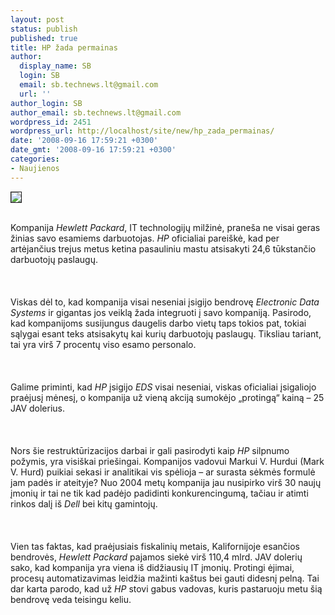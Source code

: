 ```yaml
---
layout: post
status: publish
published: true
title: HP žada permainas
author:
  display_name: SB
  login: SB
  email: sb.technews.lt@gmail.com
  url: ''
author_login: SB
author_email: sb.technews.lt@gmail.com
wordpress_id: 2451
wordpress_url: http://localhost/site/new/hp_zada_permainas/
date: '2008-09-16 17:59:21 +0300'
date_gmt: '2008-09-16 17:59:21 +0300'
categories:
- Naujienos
---
```

<div class="imgright"><img src="http://tbn0.google.com/images?q=tbn:9E8lDd6czG_CsM:http://wiki.top500.org/images/c/c5/HP_headquarters.jpg" border="1"></div>
<p><br>Kompanija <i>Hewlett Packard</i>, IT technologijų milžinė, praneša ne visai geras žinias savo esamiems darbuotojas. <i>HP</i> oficialiai pareiškė, kad per artėjančius trejus metus ketina pasauliniu mastu atsisakyti 24,6 tūkstančio darbuotojų paslaugų.<br />
<br><br />
<br>Viskas dėl to, kad kompanija visai neseniai įsigijo bendrovę <i>Electronic Data Systems</i> ir gigantas jos veiklą žada integruoti į savo kompaniją. Pasirodo, kad kompanijoms susijungus daugelis darbo vietų taps tokios pat, tokiai sąlygai esant teks atsisakytų kai kurių darbuotojų paslaugų. Tiksliau tariant, tai yra virš 7 procentų viso esamo personalo.<br />
<br><br />
<br>Galime priminti, kad <i>HP</i> įsigijo <i>EDS</i> visai neseniai, viskas oficialiai įsigaliojo praėjusį mėnesį, o kompanija už vieną akciją sumokėjo „protingą“ kainą – 25 JAV dolerius.<br />
<br><br />
<br>Nors šie restruktūrizacijos darbai ir gali pasirodyti kaip <i>HP</i> silpnumo požymis, yra visiškai priešingai. Kompanijos vadovui Markui V. Hurdui (Mark V. Hurd) puikiai sekasi ir analitikai vis spėlioja – ar surasta sėkmės formulė jam padės ir ateityje? Nuo 2004 metų kompanija jau nusipirko virš 30 naujų įmonių ir tai ne tik kad padėjo padidinti konkurencingumą, tačiau ir atimti rinkos dalį iš <i>Dell</i> bei kitų gamintojų.<br />
<br><br />
<br>Vien tas faktas, kad praėjusiais fiskalinių metais, Kalifornijoje esančios bendrovės, <i>Hewlett Packard</i> pajamos siekė virš 110,4 mlrd. JAV dolerių sako, kad kompanija yra viena iš didžiausių IT įmonių. Protingi ėjimai, procesų automatizavimas leidžia mažinti kaštus bei gauti didesnį pelną. Tai dar karta parodo, kad už <i>HP</i> stovi gabus vadovas, kuris pastaruoju metu šią bendrovę veda teisingu keliu.<br />
<br><br />
<br><br />
<br></p>
